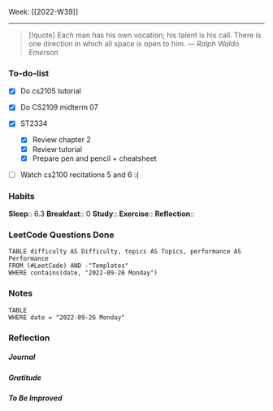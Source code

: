 Week: [[2022-W39]]
- - -
>[!quote]
> Each man has his own vocation; his talent is his call. There is one direction in which all space is open to him.
> — <cite>Ralph Waldo Emerson</cite>

### To-do-list
- [x] Do cs2105 tutorial
- [x] Do CS2109 midterm 07
- [x] ST2334
	- [x] Review chapter 2
	- [x] Review tutorial
	- [x] Prepare pen and pencil + cheatsheet
- [ ] Watch cs2100 recitations 5 and 6 :(


### Habits
**Sleep**:: 6.3
**Breakfast**:: 0
**Study**:: 
**Exercise**:: 
**Reflection**:: 

### LeetCode Questions Done
```dataview
TABLE difficulty AS Difficulty, topics AS Topics, performance AS Performance
FROM (#LeetCode) AND -"Templates"
WHERE contains(date, "2022-09-26 Monday") 
```

### Notes
```dataview
TABLE
WHERE date = "2022-09-26 Monday"
```

### Reflection
##### Journal
##### Gratitude
##### To Be Improved